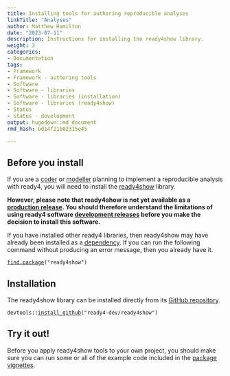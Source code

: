 ```yaml
---
title: Installing tools for authoring reproducible analyses
linkTitle: "Analyses"
author: Matthew Hamilton
date: "2023-07-11"
description: Instructions for installing the ready4show library.
weight: 3
categories: 
- Documentation
tags: 
- Framework
- Framework - authoring tools
- Software
- Software - libraries
- Software - libraries (installation)
- Software - libraries (ready4show)
- Status
- Status - development
output: hugodown::md_document
rmd_hash: bd14f21b02315e45

---
```


## Before you install

If you are a [coder](/docs/getting-started/users/coder/) or [modeller](/docs/getting-started/users/modeller) planning to implement a reproducible analysis with ready4, you will need to install the [ready4show](https://ready4-dev.github.io/ready4show/) library.

**However, please note that ready4show is not yet available as a [production release](/docs/software/status/production-releases/). You should therefore understand the limitations of using ready4 software [development releases](/docs/software/status/development-releases/) before you make the decision to install this software.**

If you have installed other ready4 libraries, then ready4show may have already been installed as a [dependency](/docs/software/libraries/dependencies/). If you can run the following command without producing an error message, then you already have it.

<div class="highlight">

<pre class='chroma'><code class='language-r' data-lang='r'><span><span class='nf'><a href='https://rdrr.io/r/base/find.package.html'>find.package</a></span><span class='o'>(</span><span class='s'>"ready4show"</span><span class='o'>)</span></span></code></pre>

</div>

## Installation

The ready4show library can be installed directly from its [GitHub repository](https://github.com/ready4-dev/ready4show).

<div class="highlight">

<pre class='chroma'><code class='language-r' data-lang='r'><span><span class='nf'>devtools</span><span class='nf'>::</span><span class='nf'><a href='https://remotes.r-lib.org/reference/install_github.html'>install_github</a></span><span class='o'>(</span><span class='s'>"ready4-dev/ready4show"</span><span class='o'>)</span></span></code></pre>

</div>

## Try it out!

Before you apply ready4show tools to your own project, you should make sure you can run some or all of the example code included in the [package vignettes](https://ready4-dev.github.io/ready4show/articles/).

